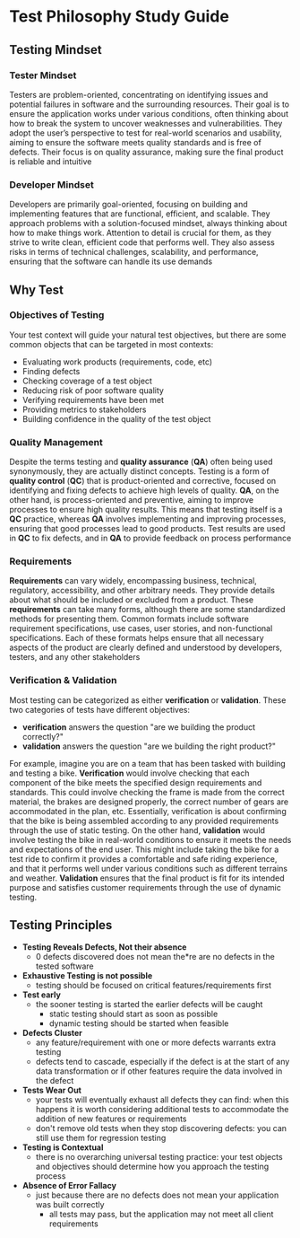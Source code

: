 # Test Philosophy Study Guide

## Testing Mindset

### Tester Mindset
Testers are problem-oriented, concentrating on identifying issues and potential failures in software and the surrounding resources. Their goal is to ensure the application works under various conditions, often thinking about how to break the system to uncover weaknesses and vulnerabilities. They adopt the user’s perspective to test for real-world scenarios and usability, aiming to ensure the software meets quality standards and is free of defects. Their focus is on quality assurance, making sure the final product is reliable and intuitive

### Developer Mindset
Developers are primarily goal-oriented, focusing on building and implementing features that are functional, efficient, and scalable. They approach problems with a solution-focused mindset, always thinking about how to make things work. Attention to detail is crucial for them, as they strive to write clean, efficient code that performs well. They also assess risks in terms of technical challenges, scalability, and performance, ensuring that the software can handle its use demands

## Why Test

### Objectives of Testing
Your test context will guide your natural test objectives, but there are some common objects that can be targeted in most contexts:
- Evaluating work products (requirements, code, etc)
- Finding defects
- Checking coverage of a test object
- Reducing risk of poor software quality
- Verifying requirements have been met
- Providing metrics to stakeholders
- Building confidence in the quality of the test object

### Quality Management
Despite the terms testing and **quality assurance** (**QA**) often being used synonymously, they are actually distinct concepts. Testing is a form of **quality control** (**QC**) that is product-oriented and corrective, focused on identifying and fixing defects to achieve high levels of quality. **QA**, on the other hand, is process-oriented and preventive, aiming to improve processes to ensure high quality results. This means that testing itself is a **QC** practice, whereas **QA** involves implementing and improving processes, ensuring that good processes lead to good products. Test results are used in **QC** to fix defects, and in **QA** to provide feedback on process performance

### Requirements
**Requirements** can vary widely, encompassing business, technical, regulatory, accessibility, and other arbitrary needs. They provide details about what should be included or excluded from a product. These **requirements** can take many forms, although there are some standardized methods for presenting them. Common formats include software requirement specifications, use cases, user stories, and non-functional specifications. Each of these formats helps ensure that all necessary aspects of the product are clearly defined and understood by developers, testers, and any other stakeholders

### Verification & Validation
Most testing can be categorized as either **verification** or **validation**. These two categories of tests have different objectives:
- **verification** answers the question "are we building the product correctly?"
- **validation** answers the question "are we building the right product?"

For example, imagine you are on a team that has been tasked with building and testing a bike. **Verification** would involve checking that each component of the bike meets the specified design requirements and standards. This could involve checking the frame is made from the correct material, the brakes are designed properly, the correct number of gears are accommodated in the plan, etc. Essentially, verification is about confirming that the bike is being assembled according to any provided requirements through the use of static testing. On the other hand, **validation** would involve testing the bike in real-world conditions to ensure it meets the needs and expectations of the end user. This might include taking the bike for a test ride to confirm it provides a comfortable and safe riding experience, and that it performs well under various conditions such as different terrains and weather. **Validation** ensures that the final product is fit for its intended purpose and satisfies customer requirements through the use of dynamic testing.

## Testing Principles
- **Testing Reveals Defects, Not their absence**
    - 0 defects discovered does not mean the*re are no defects in the tested software
- **Exhaustive Testing is not possible**
    - testing should be focused on critical features/requirements first
- **Test early**
    - the sooner testing is started the earlier defects will be caught
        - static testing should start as soon as possible
        - dynamic testing should be started when feasible
- **Defects Cluster**
    - any feature/requirement with one or more defects warrants extra testing
    - defects tend to cascade, especially if the defect is at the start of any data transformation or if other features require the data involved in the defect
- **Tests Wear Out**
    - your tests will eventually exhaust all defects they can find: when this happens it is worth considering additional tests to accommodate the addition of new features or requirements
    - don't remove old tests when they stop discovering defects: you can still use them for regression testing
- **Testing is Contextual**
    - there is no overarching universal testing practice: your test objects and objectives should determine how you approach the testing process
- **Absence of Error Fallacy**
    - just because there are no defects does not mean your application was built correctly
        - all tests may pass, but the application may not meet all client requirements